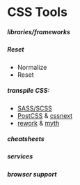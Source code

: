 # CSS Tools

##### libraries/frameworks

##### Reset

* Normalize
* Reset

##### transpile CSS:

* [SASS/SCSS](http://sass-lang.com/)
* [PostCSS](https://github.com/postcss/postcss) & [cssnext](http://cssnext.io/)
* [rework](https://github.com/reworkcss/rework) & [myth](http://www.myth.io/)

##### cheatsheets

##### services

##### browser support































 






